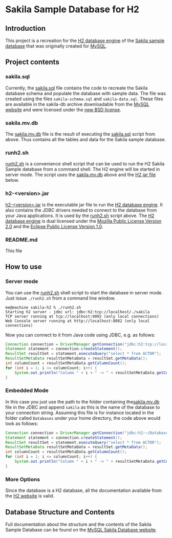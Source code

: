 <!--
  ~ Copyright 2012 - 2025 Red Hat, Inc.
  ~
  ~ Licensed under the Apache License, Version 2.0 (the "License");
  ~ you may not use this file except in compliance with the License.
  ~ You may obtain a copy of the License at
  ~
  ~     http://www.apache.org/licenses/LICENSE-2.0
  ~
  ~ Unless required by applicable law or agreed to in writing, software
  ~ distributed under the License is distributed on an "AS IS" basis,
  ~ WITHOUT WARRANTIES OR CONDITIONS OF ANY KIND, either express or implied.
  ~ See the License for the specific language governing permissions and
  ~ limitations under the License.
  -->
# Sakila Sample Database for H2

## Introduction

This project is a recreation for the [H2 database engine](https://www.h2database.com/html/main.html)
of the [Sakila sample database](https://dev.mysql.com/doc/sakila/en/) 
that was originally created for [MySQL](https://dev.mysql.com).

## Project contents

### sakila.sql

Currently, the [sakila.sql](sakila.sql) file contains the code to recreate the Sakila
database schema and populate the database with sample data. The file was created
using the files `sakila-schema.sql` and `sakila-data.sql`. These files are available
in the sakila-db archive downloadable from the 
[MySQL website](https://downloads.mysql.com/docs/sakila-db.zip) and were licensed 
under the [new BSD license](http://www.opensource.org/licenses/bsd-license.php).

### sakila.mv.db

The [sakila.mv.db](sakila.mv.db) file is the result of executing the [sakila.sql](sakila.sql)
script from above. Thus contains all the tables and data for the Sakila sample database.

### runh2.sh

[runh2.sh](runh2.sh) is a convenience shell script that can be used to run the H2 Sakila 
Sample database from a command shell. The H2 engine will be started in server mode. 
The script uses the [sakila.mv.db](sakila.mv.db) above and the [H2 jar file](h2-2.3.232.jar) 
below.

### h2-\<version>.jar

[h2-\<version>.jar](h2-2.3.232.jar) is the executable jar file to run the 
[H2 database engine](https://www.h2database.com/html/main.html). It also contains the
JDBC drivers needed to connect to the database from your Java applications. It is
used by the [runh2.sh](runh2.sh) script above.
The [H2 database engine](https://www.h2database.com/html/main.html) is dual licensed under 
the [Mozilla Public License Version 2.0](https://www.mozilla.org/en-US/MPL/2.0/) and the 
[Eclipse Public License Version 1.0](https://www.eclipse.org/legal/epl/epl-v10.html).

### README.md

This file 


## How to use

### Server mode

You can use the [runh2.sh](runh2.sh) shell script to start the database in server mode.
Just issue `./runh2.sh` from a command line window.

```shell
me@machine sakila-h2 % ./runh2.sh 
Starting h2 server - jdbc url: jdbc:h2:tcp://localhost/./sakila
TCP server running at tcp://localhost:9092 (only local connections)
Web Console server running at http://localhost:8082 (only local connections)
```

Now you can connect to it from Java code using JDBC, e.g. as follows:

```java
Connection connection = DriverManager.getConnection("jdbc:h2:tcp://localhost/./sakila", "sa", "");
Statement statement = connection.createStatement();
ResultSet resultSet = statement.executeQuery("select * from ACTOR");
ResultSetMetaData resultSetMetaData = resultSet.getMetaData();
int columnCount = resultSetMetaData.getColumnCount();
for (int i = 1; i <= columnCount; i++) {
    System.out.println("Column " + i + " -> " + resultSetMetaData.getColumnName(i));
}
```

### Embedded Mode

In this case you just use the path to the folder containing the[sakila.mv.db](sakila.mv.db) 
file in the JDBC and append `sakila` as this is the name of the database to your 
connection string. Assuming this file is for instance located in the folder called 
`Databases` under your
home directory, the code above would look as follows:

```java
Connection connection = DriverManager.getConnection("jdbc:h2:~/Databases/sakila", "sa", "");
Statement statement = connection.createStatement();
ResultSet resultSet = statement.executeQuery("select * from ACTOR");
ResultSetMetaData resultSetMetaData = resultSet.getMetaData();
int columnCount = resultSetMetaData.getColumnCount();
for (int i = 1; i <= columnCount; i++) {
    System.out.println("Column " + i + " -> " + resultSetMetaData.getColumnName(i));
}
```

### More Options

Since the database is a H2 database, all the documentation available from the 
[H2 website](https://www.h2database.com/html/main.html) is valid.

## Database Structure and Contents

Full documentation about the structure and the contents of the Sakila Sample Database
can be found on the [MySQL Sakila Database website](https://dev.mysql.com/doc/sakila/en/sakila-structure.html).

